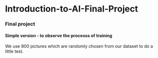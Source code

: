 # Introduction-to-AI-Final-Project
<h3>Final project</h3>
<h4>Simple version - to observe the processs of training</h4>
We use 800 pictures which are randomly chosen from our dataset to do a little test.
